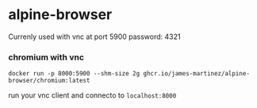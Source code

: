 # alpine-browser

Currenly used with vnc at port 5900
password: 4321

### chromium with vnc
```
docker run -p 8000:5900 --shm-size 2g ghcr.io/james-martinez/alpine-browser/chromium:latest
```
run your vnc client and connecto to `localhost:8000`
